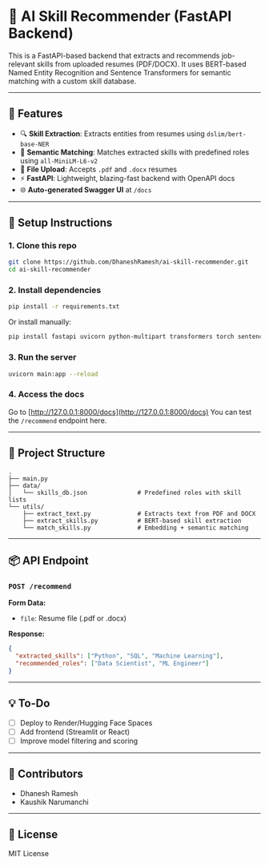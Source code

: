 # 🧠 AI Skill Recommender (FastAPI Backend)

This is a FastAPI-based backend that extracts and recommends job-relevant skills from uploaded resumes (PDF/DOCX). It uses BERT-based Named Entity Recognition and Sentence Transformers for semantic matching with a custom skill database.

---

## 🚀 Features

* 🔍 **Skill Extraction**: Extracts entities from resumes using `dslim/bert-base-NER`
* 🧠 **Semantic Matching**: Matches extracted skills with predefined roles using `all-MiniLM-L6-v2`
* 📄 **File Upload**: Accepts `.pdf` and `.docx` resumes
* ⚡ **FastAPI**: Lightweight, blazing-fast backend with OpenAPI docs
* 🌐 **Auto-generated Swagger UI** at `/docs`

---

## 💪 Setup Instructions

### 1. Clone this repo

```bash
git clone https://github.com/DhaneshRamesh/ai-skill-recommender.git
cd ai-skill-recommender
```

### 2. Install dependencies

```bash
pip install -r requirements.txt
```

Or install manually:

```bash
pip install fastapi uvicorn python-multipart transformers torch sentence-transformers
```

### 3. Run the server

```bash
uvicorn main:app --reload
```

### 4. Access the docs

Go to [http://127.0.0.1:8000/docs](http://127.0.0.1:8000/docs)
You can test the `/recommend` endpoint here.

---

## 📁 Project Structure

```
.
├── main.py
├── data/
│   └── skills_db.json              # Predefined roles with skill lists
└── utils/
    ├── extract_text.py             # Extracts text from PDF and DOCX
    ├── extract_skills.py           # BERT-based skill extraction
    └── match_skills.py             # Embedding + semantic matching
```

---

## 📦 API Endpoint

### `POST /recommend`

**Form Data:**

* `file`: Resume file (.pdf or .docx)

**Response:**

```json
{
  "extracted_skills": ["Python", "SQL", "Machine Learning"],
  "recommended_roles": ["Data Scientist", "ML Engineer"]
}
```

---

## 💡 To-Do

* [ ] Deploy to Render/Hugging Face Spaces
* [ ] Add frontend (Streamlit or React)
* [ ] Improve model filtering and scoring

---

## 🤝 Contributors

* Dhanesh Ramesh
* Kaushik Narumanchi

---

## 📜 License

MIT License

